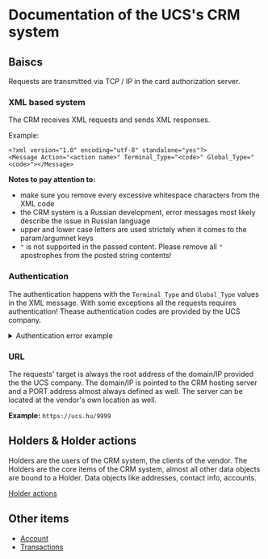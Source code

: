 # Documentation of the UCS's CRM system


## Baiscs

Requests are transmitted via TCP / IP in the card authorization server.

### XML based system
The CRM receives XML requests and sends XML responses.

Example:

```
<?xml version="1.0" encoding="utf-8" standalone="yes"?>
<Message Action="<action name>" Terminal_Type="<code>" Global_Type="<code>"></Message>
```

**Notes to pay attention to:**
- make sure you remove every excessive whitespace characters from the XML code
- the CRM system is a Russian development, error messages most likely describe the issue in Russian language
- upper and lower case letters are used strictely when it comes to the param/argumnet keys
- `"` is not supported in the passed content. Please remove all `"` apostrophes from the posted string contents!

### Authentication
The authentication happens with the `Terminal_Type` and `Global_Type` values in the XML message. With some exceptions all the requests requires authentication!
Thease authentication codes are provided by the UCS company.

<details>
	<summary>Authentication error example</summary>

```
<?xml version="1.0" encoding="utf-8" standalone="yes" ?>
<Data Message_ID="0" ErrorCode="SAC-0004" ErrorText="Ошибочно введен классификатор &#91;&quot;asdfTsssEST&quot;&#93;" />
```

</details>

### URL
The requests' target is always the root address of the domain/IP provided the the UCS company. The domain/IP is pointed to the CRM hosting server and a PORT address almost always defined as well. 
The server can be located at the vendor's own location as well.

**Example:**
`https://ucs.hu/9999`

## Holders & Holder actions

Holders are the users of the CRM system, the clients of the vendor. The Holders are the core items of the CRM system, almost all other data objects are bound to a Holder. Data objects like addresses, contact info, accounts.

[Holder actions](holder_actions.md)

## Other items

- [Account](other/account.md)
- [Transactions](other/transactions.md)